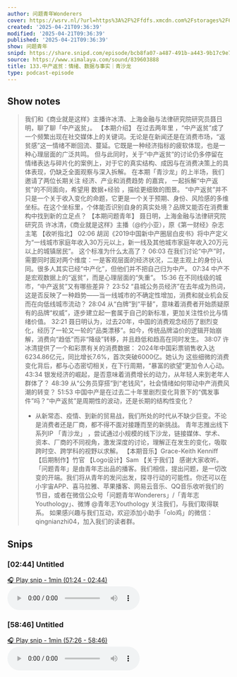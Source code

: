 ```yaml
---
author: 问题青年Wonderers
cover: https://wsrv.nl/?url=https%3A%2F%2Ffdfs.xmcdn.com%2Fstorages%2F60e6-audiofreehighqps%2FB7%2F35%2FGMCoOSII9_k4AAGNyAJn07Rg.jpeg&w=200&h=200
created: '2025-04-21T09:36:39'
modified: '2025-04-21T09:36:39'
published: '2025-04-21T09:36:39'
show: 问题青年
snipd: https://share.snipd.com/episode/bcb8fa07-a487-491b-a443-9b17c9e7cbaf
source: https://www.ximalaya.com/sound/839603888
title: 133.中产返贫：情绪、数据与事实｜青沙龙
type: podcast-episode
---
```



## Show notes
> 我们和《商业就是这样》主播许冰清、上海金融与法律研究院研究员聂日明，聊了聊「中产返贫」。 
> 【本期介绍】 
> 在过去两年里  ，“中产返贫”成了一个频繁出现在社交媒体上的关键词。无论是在新闻还是在消费市场，“返贫感”这一情绪不断回流、蔓延。它既是一种经济指标的疲软体现，也是一种心理层面的广泛共鸣。 
> 但与此同时，关于“中产返贫”的讨论仍多停留在情绪表达与碎片化的案例上，对于它的真实结构、成因与在消费决策上的具体表现，仍缺乏全面观察与深入拆解。 
> 在本期「青沙龙」的上半场，我们邀请了两位长期关注  经济、产业和消费趋势  的嘉宾，  一起拆解“中产返贫”的不同面向，希望用  数据+经验  ，描绘更细致的图景。 
> “中产返贫”并不只是一个关于收入变化的命题，它更是一个关于预期、身份、风险感的多维坐标。在这个坐标里，个体能否识别自身的真实处境？品牌又能否在消费重构中找到新的立足点？ 
> 【本期问题青年】 
> 聂日明，上海金融与法律研究院研究员 
> 许冰清，《商业就是这样》主播（@约小亚），原《第一财经》杂志主笔 
> 【收听指北】 
> 02:06   胡润《2019中国新中产圈层白皮书》将中产定义为“一线城市家庭年收入30万元以上，新一线及其他城市家庭年收入20万元以上的城镇居民”。  这个标准为什么太高了？ 
> 06:03 在我们讨论“中产”时，需要同时面对两个维度：一是客观层面的经济状况，二是主观上的身份认同。很多人其实已经“中产化”，但他们并不把自己归为中产。 
> 07:34 中产不是宏观数据上的“返贫”，而是心理层面的“失重”。 
> 15:36 在不同线级的城市，“中产返贫”又有哪些差异？ 
> 23:52 “县城公务员经济”在去年成为热词，这是否反映了一种趋势——当一线城市的不确定性增加，消费和就业机会反而在向低线城市流动？ 
> 28:04 从“白牌”到“平替”，意味着消费者开始质疑原有的品牌“权威”，逐步建立起一套属于自己的新标准，更加关注性价比与情绪价值。 
> 32:21 聂日明认为，过去20年，中国的消费观念经历了剧烈变化，经历了一轮又一轮的“品类漂移”。如今，传统品牌溢价的逻辑开始崩解，消费向“趋低”而非“降级”转移，并且趋低和趋高在同时发生。 
> 38:07 许冰清提供了一个和彩票有关的消费数据：  2024年中国彩票销售收入达6234.86亿元，同比增长7.6%，首次突破6000亿。她认为  这些细微的消费变化背后，都与心态密切相关，在下行周期，“暴富的欲望”更加令人心动。 
> 43:34 银发经济的崛起，是否意味着消费增长的动力，从年轻人来到老年人群体了？ 
> 48:39 从“公务员穿搭”到“老钱风”，社会情绪如何带动中产消费风潮的转变？ 
> 51:53 中国中产是在过去二十年里剧烈变化背景下的“偶发事件”吗？“中产返贫”是周期性的波动，还是长期的结构性变化？ 
> * 从新常态、疫情、到新的贸易战，我们所处的时代从不缺少巨变。不论是消费者还是厂商，都不得不面对接踵而至的新挑战。
> 青年志推出线下系列IP 「青沙龙」 ，尝试通过小规模的线下沙龙，链接媒体、学术、资本、厂商的不同视角，激发深度的讨论，理解正在发生的变化，吸取跨时空、跨学科的视野以求解。
> 【本期音乐】Grace-Keith Kenniff 
> 【后期制作】竹官 
> 【Logo设计】Sam 
> 【关于我们】 
> 感谢大家收听。「问题青年」是由青年志出品的播客。我们相信，提出问题，是一切改变的开端。我们将从青年的发问出发，探寻行动的可能性。你还可以在小宇宙APP、喜马拉雅、苹果播客、网易云音乐、QQ音乐收听我们的节目，或者在微信公众号「问题青年Wonderers」/「青年志Youthology」、微博 @青年志Youthology 关注我们，与我们取得联系。 
> 如果感兴趣与我们互动，欢迎添加小助手「olo鸡」的微信：qingnianzhi04，加入我们的读者群。

## Snips
### [02:44] Untitled
[🎧 Play snip - 1min️ (01:24 - 02:44)](https://share.snipd.com/snip/409e93b1-5166-4abb-bb75-2007e5ce5c36)
<audio controls> <source src="https://jt.ximalaya.com//GKwRIUEL262GAdb3igOcFp8Y.m4a?channel=rss&album_id=47129647&track_id=839603888&uid=286992270&jt=https://aod.cos.tx.xmcdn.com/storages/074f-audiofreehighqps/3C/9E/GKwRIUEL262GAdb3igOcFp8Y.m4a#t=01:24,02:44"> </audio>
### [58:46] Untitled
[🎧 Play snip - 1min️ (57:26 - 58:46)](https://share.snipd.com/snip/0d2d678a-c6ec-454c-b814-c1430be86af7)
<audio controls> <source src="https://jt.ximalaya.com//GKwRIUEL262GAdb3igOcFp8Y.m4a?channel=rss&album_id=47129647&track_id=839603888&uid=286992270&jt=https://aod.cos.tx.xmcdn.com/storages/074f-audiofreehighqps/3C/9E/GKwRIUEL262GAdb3igOcFp8Y.m4a#t=57:26,58:46"> </audio>
